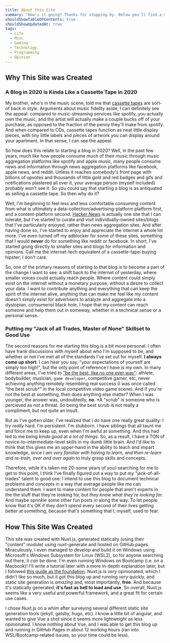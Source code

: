 ```yaml
---
title: About this Site
summary: "How's it going? Thanks for stopping by. Below you'll find a meta blog post about this site, why it was created, how it was created, and what kind of content you'll expect to find."
shouldShowTableOfContents: true
shouldShowUpdatedAt: true
tags: 
  - Life
  - Misc
  - Gaming
  - Technology
  - Programming
  - Opinion
---
```


## Why This Site was Created
### A Blog in 2020 is Kinda Like a Cassette Tape in 2020
My brother, who's in the music scene, told me that [cassette tapes](https://en.wikipedia.org/wiki/Cassette_tape#/media/File:Compactcassette.jpg) are sort-of back in style. Arguments about music fidelity aside, I can definitely see the appeal: compared to music-streaming services like spotify, you actually own the music, and the artist will actually make a couple bucks off of your purchase, as opposed to the fraction of the penny they'll make from spotify. And when compared to CDs, cassette tapes function as neat little display pieces, with tiny little labels and pieces of artwork you can display around your apartment. In that sense, I can see the appeal.

So how does this relate to starting a blog in 2020? Well, in the past few years, much like how people consume much of their music through music aggregation platforms like spotify and apple music, many people consume news and information through news aggregation platforms like facebook, apple news, and reddit. Unless it reaches somebody's front page with billions of upvotes and thousands of little gold and red badges and gifs and notifications plastered all over it, your average person (myself included) probably won't see it. So you could say that starting a blog is as antiquated as selling a cassette tape. So then why do it?

Well, I'm beginning to feel less and less comfortable consuming content from what is ultimately a data-collection/advertising-platform platform first, and a content-platform second. [Hacker News](https://news.ycombinator.com/) is actually one site that I can tolerate, but I've started to curate and visit individually-owned sites/blogs that I've particularly enjoyed, rather than news aggregation sites. And after having done so, I've started to enjoy and appreciate the internet a whole lot more. I've even turned off my adblocker for some of these sites, something that I would **never** do for something like reddit or facebook. In short, I've started going directly to smaller sites and blogs for information and opinions. Call me the internet-tech equivalent of a cassette-tape-buying hipster; I don't care.

So, one of the primary reasons of starting to that blog is to become a part of the change I want to see: a shift back to the internet of yesterday, where smaller voices could actually reach people. Where content could simply exist on the internet without a monetary purpose, without a desire to collect your data. I want to contribute anything and everything that can keep the spirit of the internet alive, anything that can make me feel like my content doesn't simply exist for advertisers to analyze and aggregate into a dystopian, consumerist black hole. I hope that my content can reach someone and help them out in someway, whether in a technical sense or a personal sense.

### Putting my "Jack of all Trades, Master of None" Skillset to Good Use
The second reasons for me starting this blog is a bit more personal. I often have frank discussions with myself about who I'm supposed to be, and whether or not I've met all of the standards I've set out for myself. **I always come up short**. I can hear you say, "your expectations of yourself are simply too high!", but the only point of reference I have is my own. In many different areas, I've tried to ["be the best, like no one ever was"](https://www.youtube.com/watch?v=rg6CiPI6h2g): athlete, bodybuilder, musician, `game developer`, competitive gamer, etc, never achieving anything remotely resembling real success (I was once called "the best scrub\*" in the local competitive video game scene). And if you're not the best at something, then does anything else matter? When I was younger, the answer was, undoubtedly, **no**. <span class="disclaimer">\*A "scrub" is someone who is percieved as not a threat. So being the best scrub is not really a compliment, but not quite an insult</span>.

But as I've gotten older, I've realized that I *do* have one really great quality: I try *really* hard. I'm persistent. I'm stubborn. I have siblings that all taunt me and force me to keep up, even when I'm awful at something. And this had led to me being *kinda good* at *a lot of things*. So, as a result, I have a TON of novice-to-intermediate-level skills in my dumb little brain. And I'd like to think that this gives me an upper-hand in the ability to teach and impart knowledge, since *I am very familiar with having to learn, and then re-learn and re-train, over and over again* to truly grasp skills and concepts. 

Therefore, while it's taken me 20-some years of soul-searching for me to get to this point, I think I've finally figured out a way to put my "jack-of-all-trades" talent to good use: I intend to use this blog to document technical problems and concepts in a way that average people like me can understand them. I want to make content for people that aren't experts in the the stuff that they're looking for, but *they know what they're looking for*. And maybe sprinkle some other fun posts in along the way. To let people know that it's OK if they don't spend every second of their lives getting better at something, because that's something that I, myself, used to fear. 

## How This Site Was Created
This site was created with Nuxt.js, generated statically (using their "content" module) using nuxt-generate and hosted on GitHub pages. Miraculously, I even managed to develop and build it on Windows using Microsoft's Windows Subsystem for Linux (WSL2), so for anyone searching out there, it *can* be done. I'm even running Windows on Bootcamp (i.e. on a Macbook)! I'll write a tutorial later with a more in-depth explanation later, but I followed [this guide as the foundation](https://nuxtjs.org/blog/creating-blog-with-nuxt-content/). Nuxt.js is *very* opinionated, which I didn't like so much, but it got this blog up and running *very* quickly, and static site generation is *amazing* and, most importantly, **free**. And because it's statically generated, **it's fast as hell to load and use**. So overall, Nuxt.js seems like a very useful and powerful framework, and a great fit for certain use cases. 

I chose Nuxt.js on a whim after surveying several different static site generation tools (jekyll, gatsby, hugo, etc). I know a little bit of angular, and wanted to give Vue a shot since it seems more lightweight as less opinionated. I know nothing about Vue, and I was able to get this blog up and running in GitHub Pages in about 12 working hours (ran into WSL/Bootcamp-related issues, so your time could be less).